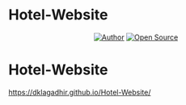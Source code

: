 # Hotel-Website
<p align="center">
<a href="https://github.com/dklagadhir"><img title="Author" src="https://img.shields.io/badge/Author-dk lagadhir-red.svg?style=for-the-badge&logo=github"></a>
<a href="#"><img title="Open Source" src="https://img.shields.io/badge/Open%20Source-%E2%9D%A4-green?style=for-the-badge"></a>



# Hotel-Website
 https://dklagadhir.github.io/Hotel-Website/
